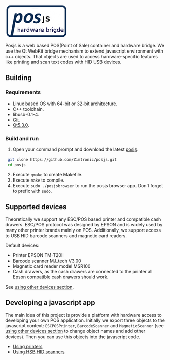 ![Posjs](docs/images/posjs_logo.png)

Posjs is a web based POS(Point of Sale) container and hardware bridge. We use the Qt WebKit bridge 
mechanism to extend javascript environment with c++ objects. That objects are used 
to access hardware-specific features like printing and scan text codes with HID USB devices.

## Building

### Requirements

* Linux based OS with 64-bit or 32-bit architecture. 
* C++ toolchain.
* libusb-0.1-4.
* [Git](http://git-scm.com/).
* [Qt5.3.0](http://qt-project.org/downloads).

### Build and run

1. Open your command prompt and download the latest [posjs](https://github.com/Zimtronic/posjs).

 ```sh
  git clone https://github.com/Zimtronic/posjs.git
  cd posjs
  ```
  
2. Execute `qmake` to create Makefile. 
3. Execute `make` to compile.
4. Execute `sudo ./posjsbrowser` to run the posjs browser app. Don't forget to prefix with `sudo`. 

## Supported devices

Theoretically we support any ESC/POS based printer and compatible cash drawers. ESC/POS protocol was designed by EPSON 
and is widely used by many other printer brands mainly on POS. Additionally, we support access
to USB HID barcode scanners and magnetic card readers.

Default devices:

* Printer EPSON TM-T20II
* Barcode scanner MJ_tech V3.00
* Magnetic card reader model MSR100 
* Cash drawers, as the cash drawers are connected to the printer all Epson compatible cash drawers should work. 

See [using other devices section](docs/supporteddevices.md).

## Developing a javascript app

The main idea of ​​this project is provide a platform with hardware access to developing your own POS application. 
Initially we export three objects to the javascript context: `ESCPOSPrinter`, `BarcodeScanner` and `MagneticScanner` 
(see [using other devices section](docs/supporteddevices.md) to change object names and add other devices). 
Then you can use this objects into the javascript code. 

* [Using printers](docs/printer.md)
* [Using HSB HID scanners](docs/hid.md)
